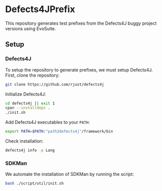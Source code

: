 # Defects4JPrefix

This repository generates test prefixes from the Defects4J buggy project versions using EvoSuite.

## Setup

### Defects4J

To setup the repository to generate prefixes, we must setup Defects4J. First, clone the repository:

```bash
git clone https://github.com/rjust/defects4j
```

Initialize Defects4J:

```bash
cd defects4j || exit 1
cpan --installdeps .
./init.sh
```

Add Defects4J executables to your `PATH`:

```bash
export PATH=$PATH:"path2defects4j"/framework/bin
```

Check installation:
```bash
defects4j info -p Lang
```

### SDKMan

We automate the installation of SDKMan by running the script:

```bash
bash ./script/util/init.sh
```
